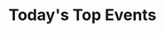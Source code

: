 ---
title: Today's Top Events
excerpt: >-
  Get the top events for today, with their counts and the normalized percent
  change from yesterday.

  The Query API has a rate limit of 60 queries per hour and a maximum of 5
  concurrent queries.
api:
  file: query-api.json
  operationId: query-top-events
deprecated: false
hidden: false
metadata:
  title: ''
  description: ''
  robots: index
next:
  description: ''
---